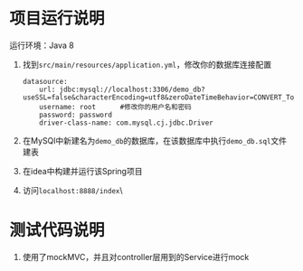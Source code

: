 # 项目运行说明

运行环境：Java 8

1. 找到`src/main/resources/application.yml`，修改你的数据库连接配置
    ```
    datasource:
        url: jdbc:mysql://localhost:3306/demo_db?useSSL=false&characterEncoding=utf8&zeroDateTimeBehavior=CONVERT_To_NULL&serverTimezone=Asia/Shanghai
        username: root      #修改你的用户名和密码
        password: password  
        driver-class-name: com.mysql.cj.jdbc.Driver
    ```
   
2. 在MySQl中新建名为`demo_db`的数据库，在该数据库中执行`demo_db.sql`文件建表
3. 在idea中构建并运行该Spring项目
4. 访问`localhost:8888/index`\

# 测试代码说明

1. 使用了mockMVC，并且对controller层用到的Service进行mock